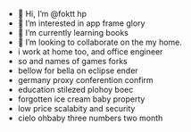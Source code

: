 - 👋 Hi, I’m @foktt hp
- 👀 I’m interested in app frame glory
- 🌱 I’m currently learning books
- 💞️ I’m looking to collaborate on the my home.
- i work at home too, and office engineer
- so and names of games forks
- bellow for bella on eclipse ender
- germany proxy conferention confirm
- education stilezed plohoy boec
- forgotten ice cream baby property
- low price scalabity and security
- cielo ohbaby three numbers two month
